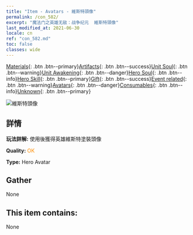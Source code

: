 ```yaml
---
title: "Item - Avatars - 維斯特頭像"
permalink: /con_582/
excerpt: "魔法门之英雄无敌：战争纪元  維斯特頭像"
last_modified_at: 2021-06-30
locale: cn
ref: "con_582.md"
toc: false
classes: wide
---
```

 [Materials](/ItemsCN/){: .btn .btn--primary}[Artifacts](/ItemsCN/Artifacts/){: .btn .btn--success}[Unit Soul](/ItemsCN/UnitSoul/){: .btn .btn--warning}[Unit Awakening](/ItemsCN/UnitAwakening/){: .btn .btn--danger}[Hero Soul](/ItemsCN/HeroSoul/){: .btn .btn--info}[Hero Skill](/ItemsCN/HeroSkill/){: .btn .btn--primary}[Gift](/ItemsCN/Gift/){: .btn .btn--success}[Event related](/ItemsCN/Events/){: .btn .btn--warning}[Avatars](/ItemsCN/Avatars/){: .btn .btn--danger}[Consumables](/ItemsCN/Consumables/){: .btn .btn--info}[Unknown](/ItemsCN/Unknown/){: .btn .btn--primary}

 ![維斯特頭像](/images/h/h_Wystan1.jpg)

## 詳情
 **玩法詳解:** 使用後獲得英雄維斯特塗裝頭像

 **Quality:** <span style="color: #FF8C00">OK</span>

 **Type:** Hero Avatar

## Gather

  None

## This item contains:

  None

